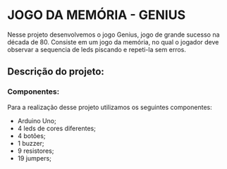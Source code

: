 # JOGO DA MEMÓRIA - GENIUS

   Nesse projeto desenvolvemos o jogo Genius, jogo de grande sucesso na década de 80. Consiste em um jogo da memória, no qual o jogador deve observar a sequencia de leds piscando e repeti-la sem erros. 

## Descrição do projeto:
### Componentes:
   Para a realização desse projeto utilizamos os seguintes componentes:
   - Arduino Uno;
   - 4 leds de cores diferentes;
   - 4 botões;
   - 1 buzzer;
   - 9 resistores;
   - 19 jumpers;
  

